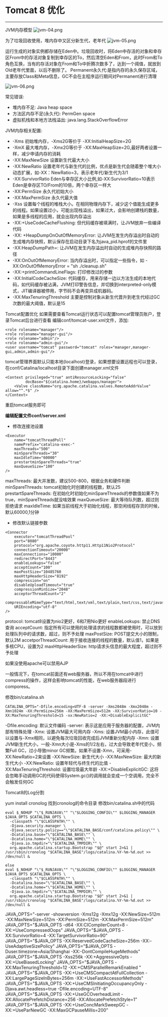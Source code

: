 # Tomcat 8 优化

------

JVM内存模型
![jvm-04.png](https://aaron-13.github.io/images/jvm-04.png)

为了垃圾回收使用，堆内存中又区分新生代，老年代
![jvm-05.png](https://aaron-13.github.io/images/jvm-05.png)

运行生成的对象实例都存储在Eden中。垃圾回收时，将Eden中存活的对象和幸存区From中的存活对象复制到幸存区的To，然后清空Eden和From，此时From和To角色互换，当有的存活对象在From和To中折腾次数多了，达到一个阈值，就放到Old老年代里面，以后不删除了。
Permanent永久代:是指内存的永久保存区域，主要存放Class和Meta信息，GC不会在主程序运行期间对Permanent进行清理

![jvm-06.png](https://aaron-13.github.io/images/jvm-06.png)

常见错误:
+ 堆内存不足: Java heap space
+ 方法区内存不足(永久代): PermGen space
+ 虚拟机栈和本地方法栈溢出: java.lang.StackOverflowError

JVM内存相关配置:
+ -Xms 初始堆内存，-Xms2G等价于 -XX:InitialHeapSize=2G
+ -XmX 最大堆内存，-Xmx2G等价于 -XX:MaxHeapSize=2G,最好两者设置一样，减少申请内存的消耗
+ -XX:MaxNewSize  设置新生代最大大小
+ -XX:NewRatio 设置老年代与新生代的比例，优点是新生代会随着整个堆大小动态扩展，如-XX：NewRatio=3，表示老年代/新生代为3/1
+ -XX:SurvivorRatio Eden与幸存区大小比例,如-XX:SurvivorRatio=10表示Eden是幸存区TO/From的10倍，两个幸存区一样大
+ -XX:PermSize 永久代初始大小
+ -XX:MaxPermSize 永久代最大值
+ -Xss 设置每个线程的堆栈大小。在相同物理内存下，减少这个值能生成更多的线程。如果设置过小，可能出现栈溢出，如果过大，会影响创建栈的数量，如果是多线程的应用，就会出现内存溢出
+ -XX:+UseCodeCacheFlushing: 但代码缓存被填满时，让JVM放弃一些编译代码
+ -XX: +HeapDumpOnOutOfMemoryError: 让JVM在发生内存溢出时自动的生成堆内存快照，默认保存在启动目录下名为java_pid<pid>.hprof的文件里
+ -XX:HeapDumpPath=<path>: 让JVM在发生内存溢出时自动的生成堆内存快照的路径
+ -XX:OnOutOfMemoryError: 当内存溢出时，可以指定一些指令，如 -XX:OnOutOfMemoryError = "sh ./cleanup.sh"
+ -XX:+printCommandLineFlags: 打印修改过的参数
+ -XX:InitialCodeCacheSize: 代码缓存，用来存储一边以方法生成的本地代码，如代码缓存被沾满，JVM打印警告信息，并切换到interpreted-only模式，JIT编译器被停用，字节码不会再变异成机器码。
+ -XX:MaxTenuringThreshold 主要是控制对象从新生代晋升到老生代经过GC次数的最大阈值，默认是15


Tomcat配置优化
如果需要查看Tomcat运行状态可以配置tomcat管理员账户，登录Tomcat后台进行查看
编辑conf/tomcat-user.xml文件，添加:
```
<role rolename="manager"/>
<role rolename="manager-gui"/>
<role rolename="admin"/>
<role rolename="admin-gui"/>
<user username="tomcat" password="tomcat" roles="manager,manager-gui,admin,admin-gui"/>
```
tomcat管理界面默认只能本地(localhost)登录，如果想要设置远程也可以登录，在conf/Catalina/localhost目录下面创建manager.xml文件
```
<Context privileged="true" antiResourceLocking="false" 
         docBase="${catalina.home}/webapps/manager">
    <Valve className="org.apache.catalina.valves.RemoteAddrValve" allow="^.*$" />
</Context>
```
重启tomcat服务即可


**编辑配置文件conf/server.xml**
+ 修改连接池设置
```
<Executor
	name="tomcatThreadPoll"
	namePrefix="catalina-exec-"
	maxThreads="500"
	minSpareThreads="30"
	maxIdleTime="60000"
	prestartminSpareThreads="true"
	maxQueueSize="100"
/>
```

maxThreads: 最大并发数，建议500-800，根据业务和硬件判断
minSpareThreads: tomcat初始化时创建的线程数，默认25
prestartSpareThreads: 在初始化时初始化minSpareThreads的参数值如果不为true，minSpareThreads就没啥效果
maxQueueSize: 最大等待队列数，超过则拒绝请求
maxIdleTime: 如果当前线程大于初始化线程，那空闲线程存货的时候，默认60000,1分钟

+ 修改默认链接参数
```
<Connector
	executor="tomcatThreadPool"
	port="8080"
	protocol="org.apache.coyote.http11.Http11Nio2Protocol"
	connectionTimeout="20000"
	maxConnections="10000"
	redirectPort="8443"
	enableLookups="false"
	acceptCount="100"
	maxPostSize="10485760
	maxHttpHeaderSize="8192"
	compression="on"
	disableUploadTimeout="true"
	compressionMinSize="2048"
	acceptorThreadCount="2"
	compressableMimeType="text/html,text/xml,text/plain,text/css,text/javascript,application/javascript"
	URIEncoding="utf-8"
/>
```
protocol: tomcat8设置为nio2更好，6和7用Nio更好
enableLookups: 禁止DNS查询
acceptCount: 指定所有可以使用的处理请求的线程数都被使用时，可以放到处理队列中的请求数，超过，则不予处理
maxPostSize: POST提交大小的限制，默认2M
accetporThreadCount: 用于接收连接的线程的数量，默认值1，如果是多核CPU，设置为2
maxHttpHeaderSize: http请求头信息的最大程度，超过则不予处理

如果没使用apache可以禁用AJP

一般情况下，在tomcat前面还有web服务器，所以不用在tomcat中进行compress的操作，这样会影响tomcat的性能，在web服务器段进行comporess。

修改bin/catalina.sh
```
CATALINA_OPTS="-Dfile.encoding=UTF-8 -server -Xms2048m -Xmx2048m -Xmn1024m -XX:PermSize=256m -XX:MaxPermSize=512m -XX:SurvivorRatio=10 -XX:MaxTenuringThreshold=15 -xx:NewRatio=2 -XX:+DisableExplicitGC"

```

-Dfile.encoding: 默认文件编码
-server: 表示这是应用于服务器的配置，JVM内部有特殊处理
-Xmx: 设置JVM最大可用内存
-Xms: 设置JVM最小内存，此值可以设置与-Xmx相同，以避免每次垃圾回收完成后JVM重新分配内存
-Xmn: 设置JVM新生代大小，一般-Xmn大小是-Xms的1/2左右，过大会导致老年代变小，频繁Full GC，过小导致minor GC频繁。如果不设置-Xmn，可采用-XX:NewRatio=2来设置
-XX:NewSize: 新生代大小
-XX:MaxNewSize: 最大的新生代大小
-XX:NewRatio: 设置年轻代与终生代的比值
-XX:MaxTenuringThreshold: 设置垃圾最大年龄
-XX:+DisableExplicitGC: 这将会忽略手动调用GC的代码使得System.gc()的调用就会变成一个空调用，完全不会触发任何GC


Tomcat8的Log分割

yum install cronolog
找到cronolog的命令目录
修改bin/catalina.sh中的代码
```
eval $_NOHUP "\"$_RUNJAVA\"" "\"$LOGGING_CONFIG\"" $LOGGING_MANAGER $JAVA_OPTS $CATALINA_OPTS \
  -classpath "\"$CLASSPATH\"" \
  -Djava.security.manager \
  -Djava.security.policy=="\"$CATALINA_BASE/conf/catalina.policy\"" \
  -Dcatalina.base="\"$CATALINA_BASE\"" \
  -Dcatalina.home="\"$CATALINA_HOME\"" \
  -Djava.io.tmpdir="\"$CATALINA_TMPDIR\"" \
  org.apache.catalina.startup.Bootstrap "$@" start 2>&1 | /usr/sbin/cronolog "$CATALINA_BASE"/logs/catalina.%Y-%m-%d.out >> /dev/null &

else
eval $_NOHUP "\"$_RUNJAVA\"" "\"$LOGGING_CONFIG\"" $LOGGING_MANAGER $JAVA_OPTS $CATALINA_OPTS \
  -classpath "\"$CLASSPATH\"" \
  -Dcatalina.base="\"$CATALINA_BASE\"" \
  -Dcatalina.home="\"$CATALINA_HOME\"" \
  -Djava.io.tmpdir="\"$CATALINA_TMPDIR\"" \
  org.apache.catalina.startup.Bootstrap "$@" start 2>&1 | /usr/sbin/cronolog "$CATALINA_BASE"/logs/catalina.%Y-%m-%d.out >> /dev/null &
```











JAVA_OPTS="-server -showversion -Xms12g -Xmx12g -XX:NewSize=512m -XX:MaxNewSize=512m -XX:PermSize=512m -XX:MaxPermSize=512m"
JAVA_OPTS="$JAVA_OPTS -d64 -XX:CICompilerCount=8 -XX:+UseCompressedOops"
JAVA_OPTS="$JAVA_OPTS -XX:SurvivorRatio=4 -XX:TargetSurvivorRatio=90"
JAVA_OPTS="$JAVA_OPTS -XX:ReservedCodeCacheSize=256m -XX:-UseAdaptiveSizePolicy"
JAVA_OPTS="$JAVA_OPTS -Duser.timezone=Asia/Shanghai -XX:-DontCompileHugeMethods"
JAVA_OPTS="$JAVA_OPTS -Xss256k -XX:+AggressiveOpts -XX:+UseBiasedLocking"
JAVA_OPTS="$JAVA_OPTS -XX:MaxTenuringThreshold=12 -XX:+CMSParallelRemarkEnabled "
JAVA_OPTS="$JAVA_OPTS -XX:+UseCMSCompactAtFullCollection -XX:LargePageSizeInBytes=256m -XX:+UseFastAccessorMethods"
JAVA_OPTS="$JAVA_OPTS -XX:+UseCMSInitiatingOccupancyOnly -Djava.awt.headless=true -Dfile.encoding=UTF-8"
JAVA_OPTS="$JAVA_OPTS -XX:+UseGCOverheadLimit -XX:AllocatePrefetchDistance=256 -XX:AllocatePrefetchStyle=1"
JAVA_OPTS="$JAVA_OPTS -XX:+UseConcMarkSweepGC -XX:+UseParNewGC -XX:MaxGCPauseMillis=200"
